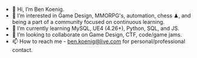 - 👋 Hi, I’m Ben Koenig.
- 👀 I’m interested in Game Design, MMORPG's, automation, chess ♟, and being a part of a community focused on continuous learning.
- 🌱 I’m currently learning MySQL, UE4 (4.26+), Python, SQL, and JS.
- 💞️ I’m looking to collaborate on Game Design, CTF, code/game jams.
- 📫 How to reach me - ben.koenig@live.com for personal/professional contact.

<!---
koenib/koenib is a ✨ special ✨ repository because its `README.md` (this file) appears on your GitHub profile.
You can click the Preview link to take a look at your changes.
--->
